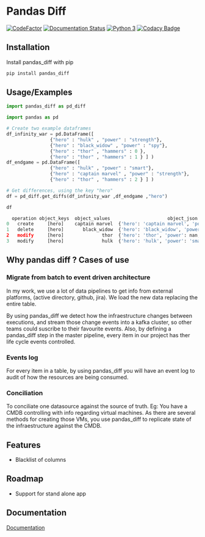
# Pandas Diff
[![CodeFactor](https://www.codefactor.io/repository/github/jaimevalero/pandas_diff/badge)](https://www.codefactor.io/repository/github/jaimevalero/pandas_diff)
[![Documentation Status](https://readthedocs.org/projects/pandas-diff/badge/?version=latest)](https://pandas-diff.readthedocs.io/en/latest/?badge=latest)
[![Python 3](https://pyup.io/repos/github/jaimevalero/pandas_diff/python-3-shield.svg)](https://pyup.io/repos/github/jaimevalero/pandas_diff/)
[![Codacy Badge](https://app.codacy.com/project/badge/Grade/bd60be67332644e2a64401b6f44a3b12)](https://www.codacy.com/gh/jaimevalero/pandas_diff/dashboard?utm_source=github.com&amp;utm_medium=referral&amp;utm_content=jaimevalero/pandas_diff&amp;utm_campaign=Badge_Grade)

## Installation

Install pandas_diff with pip

```bash
pip install pandas_diff
```


## Usage/Examples

```python
import pandas_diff as pd_diff

import pandas as pd

# Create two example dataframes
df_infinity_war = pd.DataFrame([
                {"hero" : "hulk" , "power" : "strength"},
                {"hero" : "black_widow" , "power" : "spy"},
                {"hero" : "thor" , "hammers" : 0 },
                {"hero" : "thor" , "hammers" : 1 } ] )
df_endgame = pd.DataFrame([
                {"hero" : "hulk" , "power" : "smart"},
                {"hero" : "captain marvel" , "power" : "strength"},
                {"hero" : "thor" , "hammers" : 2 } ] )

# Get differences, using the key "hero"
df = pd_diff.get_diffs(df_infinity_war ,df_endgame ,"hero")

df

  operation object_keys  object_values                     object_json                     attribute_changed old_value new_value
0   create     [hero]    captain marvel  {'hero': 'captain marvel', 'power': 'strength'...           NaN           NaN      NaN
1   delete     [hero]       black_widow  {'hero': 'black_widow', 'power': 'spy', 'hamme...           NaN           NaN      NaN
2   modify     [hero]              thor  {'hero': 'thor', 'power': nan, 'hammers': 2.0}          hammers             1        2
3   modify     [hero]              hulk  {'hero': 'hulk', 'power': 'smart', 'hammers': ...         power      strength    smart

```

## Why pandas diff ? Cases of use

<h3>Migrate from batch to event driven architecture</h3>

In my work, we use a lot of data pipelines to get info from external
platforms, (active directory, github, jira). We load the new data
replacing the entire table.

By using pandas_diff we detect how the infraestructure changes between
executions, and stream those change events into a kafka cluster, so
other teams could suscribe to their favourite events. Also, by defining
a pandas_diff step in the master pipeline, every item in our project has
ther life cycle events controlled.


<h3>Events log</h3>


For every item in a table, by using pandas_diff you will have an event
log to audit of how the resources are being consumed.

<h3>Conciliation</h3>

To conciliate one datasource against the source of truth. Eg: You have a CMDB controlling with info regarding virtual machines. As there are several methods for creating those VMs, you use pandas_diff to replicate state of the infraestructure against the CMDB.


## Features

* Blacklist of columns


## Roadmap

* Support for stand alone app

## Documentation

[Documentation](https://pandas-diff.readthedocs.io/en/latest/)

